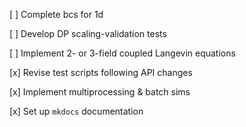 [ ] Complete bcs for 1d

[ ] Develop DP scaling-validation tests

[ ] Implement 2- or 3-field coupled Langevin equations

[x] Revise test scripts following API changes

[x] Implement multiprocessing & batch sims

[x] Set up `mkdocs` documentation